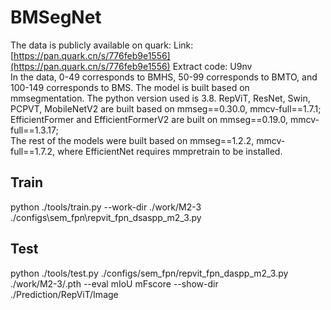 BMSegNet
===
The data is publicly available on quark: Link: [https://pan.quark.cn/s/776feb9e1556](https://pan.quark.cn/s/776feb9e1556) Extract code: U9nv<br>
In the data, 0-49 corresponds to BMHS, 50-99 corresponds to BMTO, and 100-149 corresponds to BMS.
The model is built based on mmsegmentation. The python version used is 3.8. RepViT, ResNet, Swin, PCPVT, MobileNetV2 are built based on mmseg==0.30.0, mmcv-full==1.7.1;<br>
EfficientFormer and EfficientFormerV2 are built on mmseg==0.19.0, mmcv-full==1.3.17;<br>
The rest of the models were built based on mmseg==1.2.2, mmcv-full==1.7.2, where EfficientNet requires mmpretrain to be installed.<br>

Train
-------
python ./tools/train.py --work-dir ./work/M2-3 ./configs\sem_fpn\repvit_fpn_dsaspp_m2_3.py

Test
-------
python ./tools/test.py ./configs/sem_fpn/repvit_fpn_daspp_m2_3.py ./work/M2-3/.pth --eval mIoU mFscore --show-dir ./Prediction/RepViT/Image
